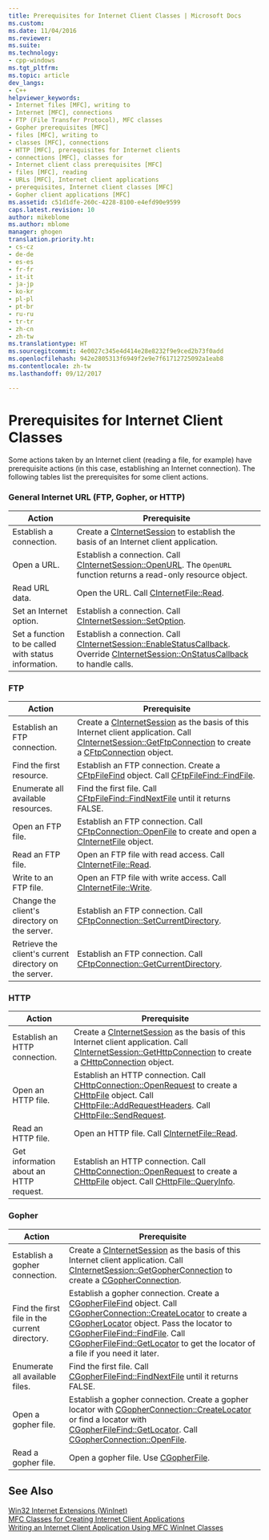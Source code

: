 ```yaml
---
title: Prerequisites for Internet Client Classes | Microsoft Docs
ms.custom: 
ms.date: 11/04/2016
ms.reviewer: 
ms.suite: 
ms.technology:
- cpp-windows
ms.tgt_pltfrm: 
ms.topic: article
dev_langs:
- C++
helpviewer_keywords:
- Internet files [MFC], writing to
- Internet [MFC], connections
- FTP (File Transfer Protocol), MFC classes
- Gopher prerequisites [MFC]
- files [MFC], writing to
- classes [MFC], connections
- HTTP [MFC], prerequisites for Internet clients
- connections [MFC], classes for
- Internet client class prerequisites [MFC]
- files [MFC], reading
- URLs [MFC], Internet client applications
- prerequisites, Internet client classes [MFC]
- Gopher client applications [MFC]
ms.assetid: c51d1dfe-260c-4228-8100-e4efd90e9599
caps.latest.revision: 10
author: mikeblome
ms.author: mblome
manager: ghogen
translation.priority.ht:
- cs-cz
- de-de
- es-es
- fr-fr
- it-it
- ja-jp
- ko-kr
- pl-pl
- pt-br
- ru-ru
- tr-tr
- zh-cn
- zh-tw
ms.translationtype: HT
ms.sourcegitcommit: 4e0027c345e4d414e28e8232f9e9ced2b73f0add
ms.openlocfilehash: 942e2805313f6949f2e9e7f61712725092a1eab8
ms.contentlocale: zh-tw
ms.lasthandoff: 09/12/2017

---
```

# <a name="prerequisites-for-internet-client-classes"></a>Prerequisites for Internet Client Classes
Some actions taken by an Internet client (reading a file, for example) have prerequisite actions (in this case, establishing an Internet connection). The following tables list the prerequisites for some client actions.  
  
### <a name="general-internet-url-ftp-gopher-or-http"></a>General Internet URL (FTP, Gopher, or HTTP)  
  
|Action|Prerequisite|  
|------------|------------------|  
|Establish a connection.|Create a [CInternetSession](../mfc/reference/cinternetsession-class.md) to establish the basis of an Internet client application.|  
|Open a URL.|Establish a connection. Call [CInternetSession::OpenURL](../mfc/reference/cinternetsession-class.md#openurl). The `OpenURL` function returns a read-only resource object.|  
|Read URL data.|Open the URL. Call [CInternetFile::Read](../mfc/reference/cinternetfile-class.md#read).|  
|Set an Internet option.|Establish a connection. Call [CInternetSession::SetOption](../mfc/reference/cinternetsession-class.md#setoption).|  
|Set a function to be called with status information.|Establish a connection. Call [CInternetSession::EnableStatusCallback](../mfc/reference/cinternetsession-class.md#enablestatuscallback). Override [CInternetSession::OnStatusCallback](../mfc/reference/cinternetsession-class.md#onstatuscallback) to handle calls.|  
  
### <a name="ftp"></a>FTP  
  
|Action|Prerequisite|  
|------------|------------------|  
|Establish an FTP connection.|Create a [CInternetSession](../mfc/reference/cinternetsession-class.md) as the basis of this Internet client application. Call [CInternetSession::GetFtpConnection](../mfc/reference/cinternetsession-class.md#getftpconnection) to create a [CFtpConnection](../mfc/reference/cftpconnection-class.md) object.|  
|Find the first resource.|Establish an FTP connection. Create a [CFtpFileFind](../mfc/reference/cftpfilefind-class.md) object. Call [CFtpFileFind::FindFile](../mfc/reference/cftpfilefind-class.md#findfile).|  
|Enumerate all available resources.|Find the first file. Call [CFtpFileFind::FindNextFile](../mfc/reference/cftpfilefind-class.md#findnextfile) until it returns FALSE.|  
|Open an FTP file.|Establish an FTP connection. Call [CFtpConnection::OpenFile](../mfc/reference/cftpconnection-class.md#openfile) to create and open a [CInternetFile](../mfc/reference/cinternetfile-class.md) object.|  
|Read an FTP file.|Open an FTP file with read access. Call [CInternetFile::Read](../mfc/reference/cinternetfile-class.md#read).|  
|Write to an FTP file.|Open an FTP file with write access. Call [CInternetFile::Write](../mfc/reference/cinternetfile-class.md#write).|  
|Change the client's directory on the server.|Establish an FTP connection. Call [CFtpConnection::SetCurrentDirectory](../mfc/reference/cftpconnection-class.md#setcurrentdirectory).|  
|Retrieve the client's current directory on the server.|Establish an FTP connection. Call [CFtpConnection::GetCurrentDirectory](../mfc/reference/cftpconnection-class.md#getcurrentdirectory).|  
  
### <a name="http"></a>HTTP  
  
|Action|Prerequisite|  
|------------|------------------|  
|Establish an HTTP connection.|Create a [CInternetSession](../mfc/reference/cinternetsession-class.md) as the basis of this Internet client application. Call [CInternetSession::GetHttpConnection](../mfc/reference/cinternetsession-class.md#gethttpconnection) to create a [CHttpConnection](../mfc/reference/chttpconnection-class.md) object.|  
|Open an HTTP file.|Establish an HTTP connection. Call [CHttpConnection::OpenRequest](../mfc/reference/chttpconnection-class.md#openrequest) to create a [CHttpFile](../mfc/reference/chttpfile-class.md) object. Call [CHttpFile::AddRequestHeaders](../mfc/reference/chttpfile-class.md#addrequestheaders). Call [CHttpFile::SendRequest](../mfc/reference/chttpfile-class.md#sendrequest).|  
|Read an HTTP file.|Open an HTTP file. Call [CInternetFile::Read](../mfc/reference/cinternetfile-class.md#read).|  
|Get information about an HTTP request.|Establish an HTTP connection. Call [CHttpConnection::OpenRequest](../mfc/reference/chttpconnection-class.md#openrequest) to create a [CHttpFile](../mfc/reference/chttpfile-class.md) object. Call [CHttpFile::QueryInfo](../mfc/reference/chttpfile-class.md#queryinfo).|  
  
### <a name="gopher"></a>Gopher  
  
|Action|Prerequisite|  
|------------|------------------|  
|Establish a gopher connection.|Create a [CInternetSession](../mfc/reference/cinternetsession-class.md) as the basis of this Internet client application. Call [CInternetSession::GetGopherConnection](../mfc/reference/cinternetsession-class.md#getgopherconnection) to create a [CGopherConnection](../mfc/reference/cgopherconnection-class.md).|  
|Find the first file in the current directory.|Establish a gopher connection. Create a [CGopherFileFind](../mfc/reference/cgopherfilefind-class.md) object. Call [CGopherConnection::CreateLocator](../mfc/reference/cgopherconnection-class.md#createlocator) to create a [CGopherLocator](../mfc/reference/cgopherlocator-class.md) object. Pass the locator to [CGopherFileFind::FindFile](../mfc/reference/cgopherfilefind-class.md#findfile). Call [CGopherFileFind::GetLocator](../mfc/reference/cgopherfilefind-class.md#getlocator) to get the locator of a file if you need it later.|  
|Enumerate all available files.|Find the first file. Call [CGopherFileFind::FindNextFile](../mfc/reference/cgopherfilefind-class.md#findnextfile) until it returns FALSE.|  
|Open a gopher file.|Establish a gopher connection. Create a gopher locator with [CGopherConnection::CreateLocator](../mfc/reference/cgopherconnection-class.md#createlocator) or find a locator with [CGopherFileFind::GetLocator](../mfc/reference/cgopherfilefind-class.md#getlocator). Call [CGopherConnection::OpenFile](../mfc/reference/cgopherconnection-class.md#openfile).|  
|Read a gopher file.|Open a gopher file. Use [CGopherFile](../mfc/reference/cgopherfile-class.md).|  
  
## <a name="see-also"></a>See Also  
 [Win32 Internet Extensions (WinInet)](../mfc/win32-internet-extensions-wininet.md)   
 [MFC Classes for Creating Internet Client Applications](../mfc/mfc-classes-for-creating-internet-client-applications.md)   
 [Writing an Internet Client Application Using MFC WinInet Classes](../mfc/writing-an-internet-client-application-using-mfc-wininet-classes.md)

